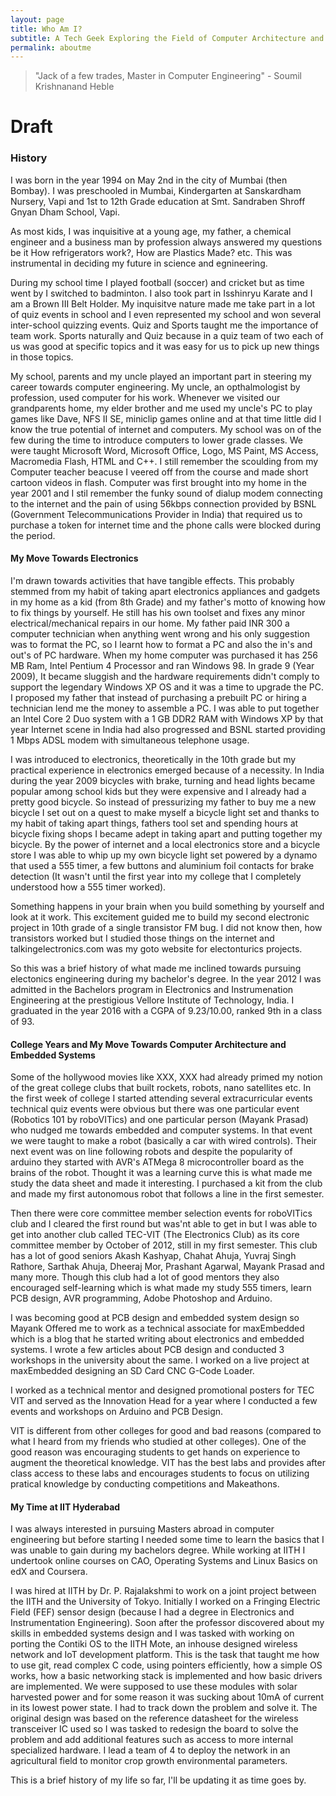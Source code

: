 ```yaml
---
layout: page
title: Who Am I?
subtitle: A Tech Geek Exploring the Field of Computer Architecture and ASICs.
permalink: aboutme
---
```


> "Jack of a few trades, Master in Computer Engineering" - Soumil Krishnanand Heble

# Draft
### History 
I was born in the year 1994 on May 2nd in the city of Mumbai (then Bombay). I was preschooled in Mumbai, Kindergarten at Sanskardham Nursery, Vapi and 1st to 12th Grade education at Smt. Sandraben Shroff Gnyan Dham School, Vapi.

As most kids, I was inquisitive at a young age, my father, a chemical engineer and a business man by profession always answered my questions be it How refrigerators work?, How are Plastics Made? etc. This was instrumental in deciding my future in science and egnineering.

During my school time I played football (soccer) and cricket but as time went by I switched to badminton. I also took part in Isshinryu Karate and I am a Brown III Belt Holder. My inquisitve nature made me take part in a lot of quiz events in school and I even represented my school and won several inter-school quizzing events. Quiz and Sports taught me the importance of team work. Sports naturally and Quiz because in a quiz team of two each of us was good at specific topics and it was easy for us to pick up new things in those topics.

My school, parents and my uncle played an important part in steering my career towards computer engineering. My uncle, an opthalmologist by profession, used computer for his work. Whenever we visited our grandparents home, my elder brother and me used my uncle's PC to play games like Dave, NFS II SE, miniclip games online and at that time little did I know the true potential of internet and computers. My school was on of the few during the time to introduce computers to lower grade classes. We were taught Microsoft Word, Microsoft Office, Logo, MS Paint, MS Access, Macromedia Flash, HTML and C++. I still remember the scoulding from my Computer teacher beacuse I veered off from the course and made short cartoon videos in flash. Computer was first brought into my home in the year 2001 and I stil remember the funky sound of dialup modem connecting to the internet and the pain of using 56kbps connection provided by BSNL (Government Telecommunications Provider in India) that required us to purchase a token for internet time and the phone calls were blocked during the period.

#### My Move Towards Electronics

I'm drawn towards activities that have tangible effects. This probably stemmed from my habit of taking apart electronics appliances and gadgets in my home as a kid (from 8th Grade) and my father's motto of knowing how to fix things by yourself. He still has his own toolset and fixes any minor electrical/mechanical repairs in our home. My father paid INR 300 a computer technician when anything went wrong and his only suggestion was to format the PC, so I learnt how to format a PC and also the in's and out's of PC hardware. When my home computer was purchased it has 256 MB Ram, Intel Pentium 4 Processor and ran Windows 98. In grade 9 (Year 2009), It became sluggish and the hardware requirements didn't comply to support the legendary Windows XP OS and it was a time to upgrade the PC. I proposed my father that instead of purchasing a prebuilt PC or hiring a technician lend me the money to assemble a PC. I was able to put together an Intel Core 2 Duo system with a 1 GB DDR2 RAM with Windows XP by that year Internet scene in India had also progressed and BSNL started providing 1 Mbps ADSL modem with simultaneous telephone usage.

I was introduced to electronics, theoretically in the 10th grade but my practical experience in electronics emerged because of a necessity. In India during the year 2009 bicycles with brake, turning and head lights became popular among school kids but they were expensive and I already had a pretty good bicycle. So instead of pressurizing my father to buy me a new bicycle I set out on a quest to make myself a bicycle light set and thanks to my habit of taking apart things, fathers tool set and spending hours at bicycle fixing shops I became adept in taking apart and putting together my bicycle. By the power of internet and a local electronics store and a bicycle store I was able to whip up my own bicycle light set powered by a dynamo that used a 555 timer, a few buttons and aluminium foil contacts for brake detection (It wasn't until the first year into my college that I completely understood how a 555 timer worked).

Something happens in your brain when you build something by yourself and look at it work. This excitement guided me to build my second electronic project in 10th grade of a single transistor FM bug. I did not know then, how transistors worked but I studied those things on the internet and talkingelectronics.com was my goto website for electonturics projects.

So this was a brief history of what made me inclined towards pursuing electonics engineering during my bachelor's degree. In the year 2012 I was admitted in the Bachelors program in Electronics and Instrumenation Engineering at the prestigious Vellore Institute of Technology, India. I graduated in the year 2016 with a CGPA of 9.23/10.00, ranked 9th in a class of 93.

#### College Years and My Move Towards Computer Architecture and Embedded Systems
Some of the hollywood movies like XXX, XXX had already primed my notion of the great college clubs that built rockets, robots, nano satellites etc. In the first week of college I started attending several extracurricular events technical quiz events were obvious but there was one particular event (Robotics 101 by roboVITics) and one particular person (Mayank Prasad) who nudged me towards embedded and computer systems. In that event we were taught to make a robot (basically a car with wired controls). Their next event was on line following robots and despite the popularity of arduino they started with AVR's ATMega 8 microcontroller board as the brains of the robot. Thought it was a learning curve this is what made me study the data sheet and made it interesting. I purchased a kit from the club and made my first autonomous robot that follows a line in the first semester. 

Then there were core committee member selection events for roboVITics club and I cleared the first round but was'nt able to get in but I was able to get into another club called TEC-VIT (The Electronics Club) as its core committee member by October of 2012, still in my first semester. This club has a lot of good seniors Akash Kashyap, Chahat Ahuja, Yuvraj Singh Rathore, Sarthak Ahuja, Dheeraj Mor, Prashant Agarwal, Mayank Prasad and many more. Though this club had a lot of good mentors they also encouraged self-learning which is what made my study 555 timers, learn PCB design, AVR programming, Adobe Photoshop and Arduino.

I was becoming good at PCB design and embedded system design so Mayank Offered me to work as a technical associate for maxEmbedded which is a blog that he started writing about electronics and embedded systems. I wrote a few articles about PCB design and conducted 3 workshops in the university about the same. I worked on a live project at maxEmbedded designing an SD Card CNC G-Code Loader.

I worked as a technical mentor and designed promotional posters for TEC VIT and served as the Innovation Head for a year where I conducted a few events and workshops on Arduino and PCB Design.

VIT is different from other colleges for good and bad reasons (compared to what I heard from my friends who studied at other colleges). One of the good reason was encouraging students to get hands on experience to augment the theoretical knowledge. VIT  has the best labs and provides after class access to these labs and encourages students to focus on utilizing pratical knowledge by conducting competitions and Makeathons.

#### My Time at IIT Hyderabad
I was always interested in pursuing Masters abroad in computer engineering but before starting I needed some time to learn the basics that I was unable to gain during my bachelors degree. While working at IITH I undertook online courses on CAO, Operating Systems and Linux Basics on edX and Coursera.

I was hired at IITH by Dr. P. Rajalakshmi to work on a joint project between the IITH and the University of Tokyo. Initially I worked on a Fringing Electric Field (FEF) sensor design (because I had a degree in Electronics and Instrumentation Engineering). Soon after the professor discovered about my skills in embedded systems design and I was tasked with working on porting the Contiki OS to the IITH Mote, an inhouse designed wireless network and IoT development platform. This is the task that taught me how to use git, read complex C code, using pointers efficiently, how a simple OS works, how a basic networking stack is implemented and how basic drivers are implemented. We were supposed to use these modules with solar harvested power and for some reason it was sucking about 10mA of current in its lowest power state. I had to track down the problem and solve it. The original design was based on the reference datasheet for the wireless transceiver IC used so I was tasked to redesign the board to solve the problem and add additional features such as access to more internal specialized hardware. I lead a team of 4 to deploy the network in an agricultural field to monitor crop growth environmental parameters.

This is a brief history of my life so far, I'll be updating it as time goes by.
